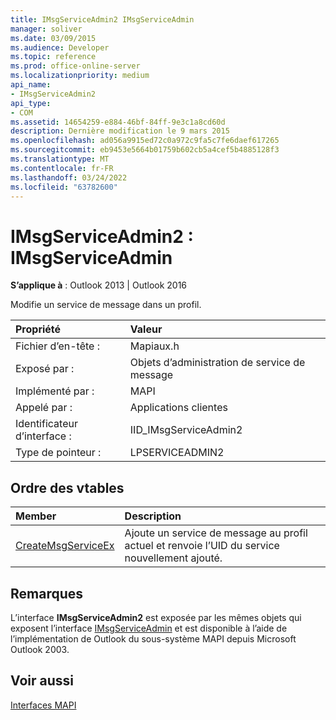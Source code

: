 ```yaml
---
title: IMsgServiceAdmin2 IMsgServiceAdmin
manager: soliver
ms.date: 03/09/2015
ms.audience: Developer
ms.topic: reference
ms.prod: office-online-server
ms.localizationpriority: medium
api_name:
- IMsgServiceAdmin2
api_type:
- COM
ms.assetid: 14654259-e884-46bf-84ff-9e3c1a8cd60d
description: Dernière modification le 9 mars 2015
ms.openlocfilehash: ad056a9915ed72c0a972c9fa5c7fe6daef617265
ms.sourcegitcommit: eb9453e5664b01759b602cb5a4cef5b4885128f3
ms.translationtype: MT
ms.contentlocale: fr-FR
ms.lasthandoff: 03/24/2022
ms.locfileid: "63782600"
---
```

# <a name="imsgserviceadmin2--imsgserviceadmin"></a>IMsgServiceAdmin2 : IMsgServiceAdmin

  
  
**S’applique à** : Outlook 2013 | Outlook 2016 
  
Modifie un service de message dans un profil.
  
|Propriété|Valeur|
|:-----|:-----|
|Fichier d’en-tête :  <br/> |Mapiaux.h  <br/> |
|Exposé par :  <br/> |Objets d’administration de service de message  <br/> |
|Implémenté par :  <br/> |MAPI  <br/> |
|Appelé par :  <br/> |Applications clientes  <br/> |
|Identificateur d’interface :  <br/> |IID_IMsgServiceAdmin2  <br/> |
|Type de pointeur :  <br/> |LPSERVICEADMIN2  <br/> |
   
## <a name="vtable-order"></a>Ordre des vtables

|Member|Description|
|:-----|:-----|
|[CreateMsgServiceEx](imsgserviceadmin2-createmsgserviceex.md) <br/> |Ajoute un service de message au profil actuel et renvoie l’UID du service nouvellement ajouté. |
   
## <a name="remarks"></a>Remarques

L’interface **IMsgServiceAdmin2** est exposée par les mêmes objets qui exposent l’interface [IMsgServiceAdmin](imsgserviceadminiunknown.md) et est disponible à l’aide de l’implémentation de Outlook du sous-système MAPI depuis Microsoft Outlook 2003. 
  
## <a name="see-also"></a>Voir aussi



[Interfaces MAPI](mapi-interfaces.md)

